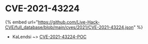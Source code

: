 # CVE-2021-43224
{% embed url="https://github.com/Live-Hack-CVE/full_database/blob/main/cves/2021/CVE-2021-43224.json" %}

* KaLendsi ~> [CVE-2021-43224-POC](https://www.alice-snow.ru/2021/database/cve-2021-43224/cve-2021-43224-poc-kalendsi)